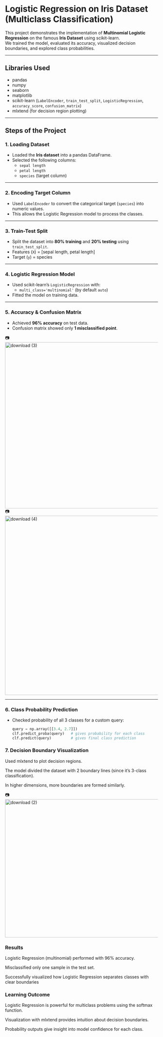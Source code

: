 # Logistic Regression on Iris Dataset (Multiclass Classification)

This project demonstrates the implementation of **Multinomial Logistic Regression** on the famous **Iris Dataset** using scikit-learn.  
We trained the model, evaluated its accuracy, visualized decision boundaries, and explored class probabilities.  

---

## Libraries Used
- pandas  
- numpy  
- seaborn  
- matplotlib  
- scikit-learn (`LabelEncoder`, `train_test_split`, `LogisticRegression`, `accuracy_score`, `confusion_matrix`)  
- mlxtend (for decision region plotting)  

---

## Steps of the Project

### 1. Loading Dataset
- Loaded the **Iris dataset** into a pandas DataFrame.  
- Selected the following columns:  
  - `sepal length`  
  - `petal length`  
  - `species` (target column)  

---

### 2. Encoding Target Column
- Used `LabelEncoder` to convert the categorical target (`species`) into numeric values.  
- This allows the Logistic Regression model to process the classes.  

---

### 3. Train-Test Split
- Split the dataset into **80% training** and **20% testing** using `train_test_split`.  
- Features (`X`) = [sepal length, petal length]  
- Target (`y`) = species  

---

### 4. Logistic Regression Model
- Used scikit-learn’s `LogisticRegression` with:  
  - `multi_class='multinomial'` (by default `auto`)  
- Fitted the model on training data.  

---

### 5. Accuracy & Confusion Matrix
- Achieved **96% accuracy** on test data.  
- Confusion matrix showed only **1 misclassified point**.  

📷 <img width="640" height="547" alt="download (3)" src="https://github.com/user-attachments/assets/574acb14-4461-479f-a50e-4740b6100596" />
📷 <img width="756" height="590" alt="download (4)" src="https://github.com/user-attachments/assets/df70f5a9-87ee-44d7-ba81-7a4011b231a7" />
 

---

### 6. Class Probability Prediction
- Checked probability of all 3 classes for a custom query:  
  ```python
  query = np.array([[3.4, 2.7]])
  clf.predict_proba(query)   # gives probability for each class
  clf.predict(query)         # gives final class prediction

### 7. Decision Boundary Visualization

Used mlxtend to plot decision regions.

The model divided the dataset with 2 boundary lines (since it’s 3-class classification).

In higher dimensions, more boundaries are formed similarly.

📷 <img width="534" height="455" alt="download (2)" src="https://github.com/user-attachments/assets/0b796c05-b761-4804-95a7-7a9570522ded" />

### Results

Logistic Regression (multinomial) performed with 96% accuracy.

Misclassified only one sample in the test set.

Successfully visualized how Logistic Regression separates classes with clear boundaries

### Learning Outcome

Logistic Regression is powerful for multiclass problems using the softmax function.

Visualization with mlxtend provides intuition about decision boundaries.

Probability outputs give insight into model confidence for each class.
